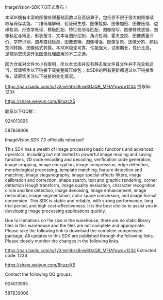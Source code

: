 ImageVision-SDK 7.0正式发布！

本SDK拥有丰富的图像处理基础函数以及高级算子，包括但不限于强大的图像读取与保存功能、二维码编解码、验证码生成、图像裁剪、图像加密、图像压缩、边缘检测、形态学处理、模板匹配、特征检测与匹配、图像隐写、图像特效滤镜、图像标定与矫正、形状搜寻、文本与图形绘制、角点检测、霍夫变换、图像质量评价、字符识别、圆与直线检测、图像去噪、图像增强、图像复原、图像分割、颜色空间转换、图像格式转换，本SDK稳定可靠，性能强大，试用期长，性价比高，是辅助您快速开发图像处理应用的不二之选。

因为仓库对文件大小有限制，所以本仓库并没有静态库文件且文件并不完全和适当，烦请移步以下链接下载完整版压缩包；本SDK的所有更新都通过以下链接发布，请密切关注以下链接的变化情况。

https://pan.baidu.com/s/1y3melhbrsBnw8GaQB_MFIA?pwd=1234 提取码: 1234

https://share.weiyun.com/8ituzcX5

联系以下QQ群：

924013995

587839006

ImageVision SDK 7.0 officially released!

This SDK has a wealth of image processing basic functions and advanced operators, including but not limited to powerful image reading and saving functions, 2D code encoding and decoding, verification code generation, image cropping, image encryption, image compression, edge detection, morphological processing, template matching, feature detection and matching, image steganography, image special effects filters, image calibration and correction, shape search, text and graphic rendering, corner detection Hough transform, image quality evaluation, character recognition, circle and line detection, image denoising, image enhancement, image restoration, image segmentation, color space conversion, and image format conversion. This SDK is stable and reliable, with strong performance, long trial period, and high cost-effectiveness. It is the best choice to assist you in developing image processing applications quickly.

Due to limitations on file size in the warehouse, there are no static library files in this warehouse and the files are not complete and appropriate. Please take the following link to download the complete compressed package; All updates to this SDK are published through the following links. Please closely monitor the changes in the following links.

https://pan.baidu.com/s/1y3melhbrsBnw8GaQB_MFIA?pwd=1234 Extracted code: 1234

https://share.weiyun.com/8ituzcX5

Contact the following QQ groups:

924013995

587839006
